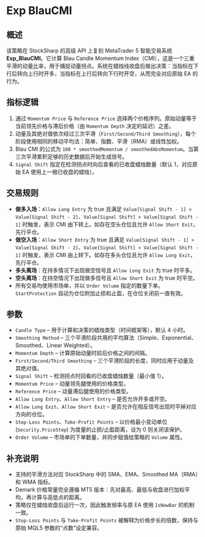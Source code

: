 # Exp BlauCMI

## 概述
该策略在 StockSharp 的高级 API 上复刻 MetaTrader 5 智能交易系统 **Exp_BlauCMI**。它计算 Blau Candle Momentum Index（CMI），这是一个三重平滑的动量比率，用于捕捉动量拐点。系统在蜡烛线收盘后做出决策：当指标在下行后转向上行时开多，当指标在上行后转向下行时开空，从而完全对应原始 EA 的行为。

## 指标逻辑
1. 通过 `Momentum Price` 与 `Reference Price` 选择两个价格序列。原始动量等于当前领先价格与滞后价格（由 `Momentum Depth` 决定的延迟）之差。
2. 动量及其绝对值依次经过三次平滑（`First/Second/Third Smoothing`），每个阶段使用相同的移动平均法：简单、指数、平滑（RMA）或线性加权。
3. Blau CMI 的公式为 `100 * smoothedMomentum / smoothedAbsMomentum`。当第三次平滑累积足够的历史数据后开始生成信号。
4. `Signal Shift` 指定在检测拐点时向后查看的已收盘蜡烛数量（默认 1，对应原始 EA 使用上一根已收盘的蜡烛）。

## 交易规则
- **做多入场**：`Allow Long Entry` 为 true 且满足 `Value[Signal Shift - 1] < Value[Signal Shift - 2]`、`Value[Signal Shift] > Value[Signal Shift - 1]` 时触发，表示 CMI 由下转上。如存在空头仓位且允许 `Allow Short Exit`，先行平仓。
- **做空入场**：`Allow Short Entry` 为 true 且满足 `Value[Signal Shift - 1] > Value[Signal Shift - 2]`、`Value[Signal Shift] < Value[Signal Shift - 1]` 时触发，表示 CMI 由上转下。如存在多头仓位且允许 `Allow Long Exit`，先行平仓。
- **多头离场**：在持多情况下出现做空信号且 `Allow Long Exit` 为 true 时平多。
- **空头离场**：在持空情况下出现做多信号且 `Allow Short Exit` 为 true 时平空。
- 所有交易均使用市场单，并以 `Order Volume` 指定的数量下单。`StartProtection` 自动为仓位附加止损和止盈，在仓位关闭前一直有效。

## 参数
- `Candle Type` – 用于计算和决策的蜡烛类型（时间框架等），默认 4 小时。
- `Smoothing Method` – 三个平滑阶段共用的平均算法（Simple、Exponential、Smoothed、Linear Weighted）。
- `Momentum Depth` – 计算原始动量时前后价格之间的间隔。
- `First/Second/Third Smoothing` – 三个平滑阶段的长度，同时应用于动量及其绝对值。
- `Signal Shift` – 检测拐点时回看的已收盘蜡烛数量（最小值 1）。
- `Momentum Price` – 动量领先腿使用的价格类型。
- `Reference Price` – 动量滞后腿使用的价格类型。
- `Allow Long Entry`、`Allow Short Entry` – 是否允许开多或开空。
- `Allow Long Exit`、`Allow Short Exit` – 是否允许在相反信号出现时平掉对应方向的仓位。
- `Stop-Loss Points`、`Take-Profit Points` – 以价格最小变动单位 (`Security.PriceStep`) 为度量的止损/止盈距离，设为 0 则关闭该保护。
- `Order Volume` – 市场单的下单数量，并同步赋值给策略的 `Volume` 属性。

## 补充说明
- 支持的平滑方法对应 StockSharp 中的 SMA、EMA、Smoothed MA（RMA）和 WMA 指标。
- Demark 价格常量完全遵循 MT5 版本：先对最高、最低与收盘进行加权平均，再计算与高低点的距离。
- 策略仅在蜡烛收盘后运行一次，因此触发频率与原 EA 使用 `IsNewBar` 的机制一致。
- `Stop-Loss Points` 与 `Take-Profit Points` 被解释为价格步长的倍数，保持与原始 MQL5 参数的“点数”设定兼容。
